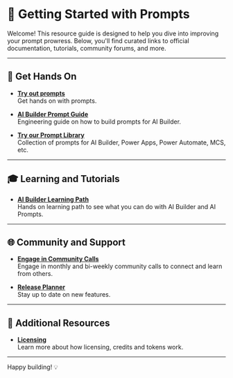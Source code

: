 # 🚀 Getting Started with Prompts

Welcome! This resource guide is designed to help you dive into improving your prompt prowress. Below, you'll find curated links to official documentation, tutorials, community forums, and more.

---

## 📘 Get Hands On

- **[Try out prompts](https://aka.ms/tryprompts)**  
  Get hands on with prompts.

- **[AI Builder Prompt Guide](https://aka.ms/promptguide)**  
  Engineering guide on how to build prompts for AI Builder.

- **[Try our Prompt Library](https://aka.ms/power-prompts)**  
  Collection of prompts for AI Builder, Power Apps, Power Automate, MCS, etc.

---

## 🎓 Learning and Tutorials

- **[AI Builder Learning Path](https://aka.ms/learn/ai-builder)**  
Hands on learning path to see what you can do with AI Builder and AI Prompts. 

---

## 🌐 Community and Support

- **[Engage in Community Calls](https://pnp.github.io/#events)**  
  Engage in monthly and bi-weekly community calls to connect and learn from others.
 
 - **[Release Planner](https://releaseplans.microsoft.com/en-US/?app=Power+Apps)**  
  Stay up to date on new features.
---

## 📄 Additional Resources

- **[Licensing](aka.ms/ai-builder-cost)**  
  Learn more about how licensing, credits and tokens work.

---

Happy building! 💡
